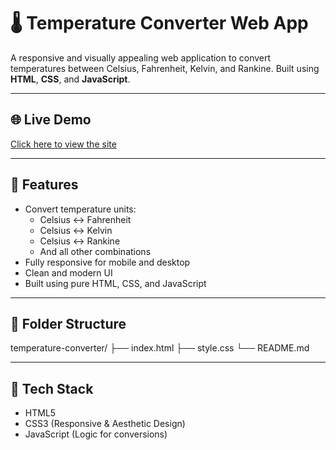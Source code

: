 # 🌡️ Temperature Converter Web App

A responsive and visually appealing web application to convert temperatures between Celsius, Fahrenheit, Kelvin, and Rankine. Built using **HTML**, **CSS**, and **JavaScript**.

---

## 🌐 Live Demo

[Click here to view the site](tranquil-entremet-485e00.netlify.app)

---

## 🚀 Features

- Convert temperature units:
  - Celsius ↔ Fahrenheit
  - Celsius ↔ Kelvin
  - Celsius ↔ Rankine
  - And all other combinations
- Fully responsive for mobile and desktop
- Clean and modern UI
- Built using pure HTML, CSS, and JavaScript

---

## 📂 Folder Structure

temperature-converter/
├── index.html
├── style.css
└── README.md

---

## 🔧 Tech Stack

- HTML5
- CSS3 (Responsive & Aesthetic Design)
- JavaScript (Logic for conversions)
